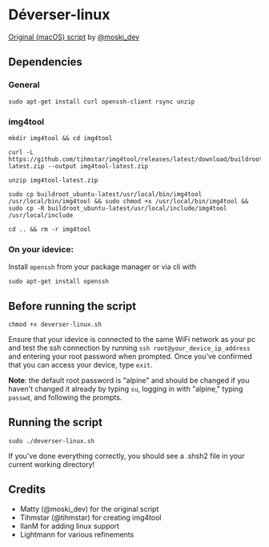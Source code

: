 # Déverser-linux
[Original (macOS) script](https://github.com/MatthewPierson/deverser) by [@moski_dev](https://twitter.com/moski_dev)

## Dependencies
### General
    sudo apt-get install curl openssh-client rsync unzip

### img4tool
    mkdir img4tool && cd img4tool

    curl -L https://github.com/tihmstar/img4tool/releases/latest/download/buildroot_ubuntu-latest.zip --output img4tool-latest.zip

    unzip img4tool-latest.zip

    sudo cp buildroot_ubuntu-latest/usr/local/bin/img4tool /usr/local/bin/img4tool && sudo chmod +x /usr/local/bin/img4tool && sudo cp -R buildroot_ubuntu-latest/usr/local/include/img4tool /usr/local/include

    cd .. && rm -r img4tool

### On your idevice:
Install `openssh` from your package manager or via cli with

    sudo apt-get install openssh

## Before running the script
    chmod +x deverser-linux.sh

Ensure that your idevice is connected to the same WiFi network as your pc and test the ssh connection by running `ssh root@your_device_ip_address` and entering your root password when prompted. Once you've confirmed that you can access your device, type `exit`.

**Note**: the default root password is "alpine" and should be changed if you haven't changed it already by typing `su`, logging in with "alpine," typing `passwd`, and following the prompts.

## Running the script
    sudo ./deverser-linux.sh

If you've done everything correctly, you should see a .shsh2 file in your current working directory!

## Credits
- Matty (@moski_dev) for the original script
- Tihmstar (@tihmstar) for creating img4tool
- IlanM for adding linux support
- Lightmann for various refinements
